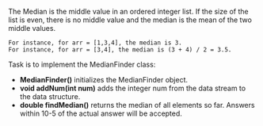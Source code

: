 The Median is the middle value in an ordered integer list. 
If the size of the list is even, there is no middle value and the median is the mean of the two middle values.
```
For instance, for arr = [1,3,4], the median is 3.
For instance, for arr = [3,4], the median is (3 + 4) / 2 = 3.5.
```
Task is to implement the MedianFinder class:


- **MedianFinder()** initializes the MedianFinder object.
- **void addNum(int num)** adds the integer num from the data stream to the data structure.
- **double findMedian()** returns the median of all elements so far. Answers within 10-5 of the actual answer will be accepted.

